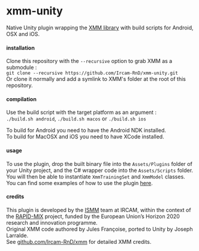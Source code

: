 # xmm-unity

Native Unity plugin wrapping the [XMM library](https://github.com/ircam-rnd/xmm)
with build scripts for Android, OSX and iOS.

#### installation

Clone this repository with the `--recursive` option to grab XMM as a submodule :  
`git clone --recursive https://github.com/Ircam-RnD/xmm-unity.git`  
Or clone it normally and add a symlink to XMM's folder at the root of this
repository.

#### compilation

Use the build script with the target platform as an argument :  
`./build.sh android`, `./build.sh macos` or `./build.sh ios`  

To build for Android you need to have the Android NDK installed.  
To build for MacOSX and iOS you need to have XCode installed.

#### usage

To use the plugin, drop the built binary file into the `Assets/Plugins`
folder of your Unity project, and the C# wrapper code into the `Assets/Scripts`
folder. You will then be able to instantiate `XmmTrainingSet` and `XmmModel`
classes.  
You can find some examples of how to use the plugin
[here](https://github.com/ircam-rnd/xmm-unity-examples).

#### credits

This plugin is developed by the [ISMM](http://ismm.ircam.fr/) team at IRCAM,
within the context of the [RAPID-MIX](http://rapidmix.goldsmithsdigital.com/)
project, funded by the European Union’s Horizon 2020 research and innovation
programme.  
Original XMM code authored by Jules Françoise, ported to Unity by
Joseph Larralde.  
See [github.com/Ircam-RnD/xmm](https://github.com/Ircam-RnD/xmm)
for detailed XMM credits.
